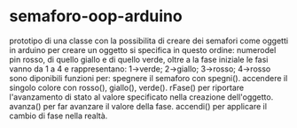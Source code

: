 # semaforo-oop-arduino
prototipo di una classe con la possibilita di creare dei semafori come oggetti in arduino
per creare un oggetto si specifica in questo ordine: numerodel pin rosso, di quello giallo e di quello verde, oltre a la fase iniziale
le fasi vanno da 1 a 4 e rappresentano: 1->verde; 2->giallo; 3->rosso; 4->rosso
sono diponibili funzioni per:
spegnere il semaforo con spegni().
accendere il singolo colore con rosso(), giallo(), verde().
rFase() per riportare l'avanzamento di stato al valore specificato nella creazione dell'oggetto.
avanza() per far avanzare il valore della fase.
accendi() per applicare il cambio di fase nella realtà.
